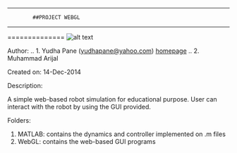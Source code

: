 ************************************
            ##PROJECT WEBGL 
************************************

==============
![alt text](http://upload.wikimedia.org/wikipedia/commons/3/39/WebGL_logo.png "WebGL logo")

Author: 
.. 1. Yudha Pane (yudhapane@yahoo.com) [homepage](https://sites.google.com/site/yppane/)
.. 2. Muhammad Arijal

Created on: 14-Dec-2014

Description:

A simple web-based robot simulation for educational purpose.
User can interact with the robot by using the GUI provided.

Folders:
1. MATLAB: contains the dynamics and controller implemented on .m files
2. WebGL: contains the web-based GUI programs 

